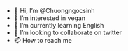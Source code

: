 - 👋 Hi, I’m @Chuongngocsinh
- 👀 I’m interested in vegan
- 🌱 I’m currently learning English
- 💞️ I’m looking to collaborate on twitter
- 📫 How to reach me 

<!---
Chuongngocsinh/Chuongngocsinh is a ✨ special ✨ repository because its `README.md` (this file) appears on your GitHub profile.
You can click the Preview link to take a look at your changes.
--->
